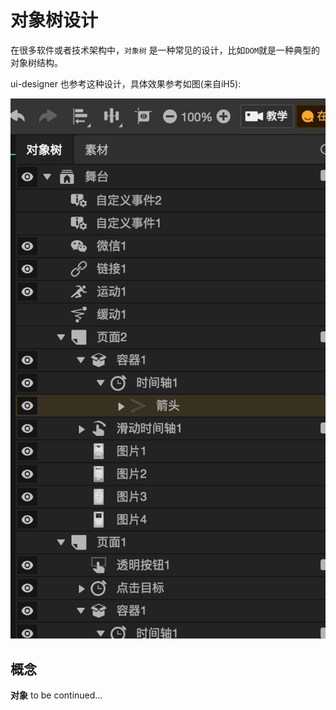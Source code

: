 # 对象树设计

在很多软件或者技术架构中，`对象树` 是一种常见的设计，比如`DOM`就是一种典型的对象树结构。

ui-designer 也参考这种设计，具体效果参考如图(来自iH5):

![object tree](./object-tree.png)

## 概念

**对象**
to be continued...

